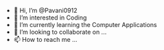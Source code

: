 - 👋 Hi, I’m @Pavani0912
- 👀 I’m interested in Coding
- 🌱 I’m currently learning the Computer Applications
- 💞️ I’m looking to collaborate on ...
- 📫 How to reach me ...

<!---
Pavani0912/Pavani0912 is a ✨ special ✨ repository because its `README.md` (this file) appears on your GitHub profile.
You can click the Preview link to take a look at your changes.
--->
